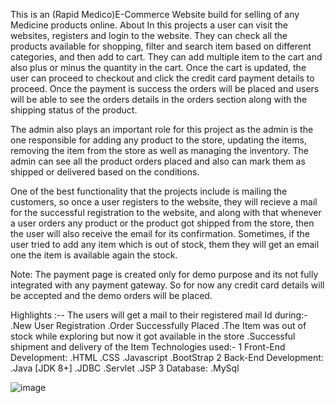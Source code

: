 This is an (Rapid Medico)E-Commerce Website build for selling of any Medicine products online.
About
In this projects a user can visit the websites, registers and login to the website. They can check all the products available for shopping, filter and search item based on different categories, and then add to cart. They can add multiple item to the cart and also plus or minus the quantity in the cart. Once the cart is updated, the user can proceed to checkout and click the credit card payment details to proceed. Once the payment is success the orders will be placed and users will be able to see the orders details in the orders section along with the shipping status of the product.

The admin also plays an important role for this project as the admin is the one responsible for adding any product to the store, updating the items, removing the item from the store as well as managing the inventory. The admin can see all the product orders placed and also can mark them as shipped or delivered based on the conditions.

One of the best functionality that the projects include is mailing the customers, so once a user registers to the website, they will recieve a mail for the successful registration to the website, and along with that whenever a user orders any product or the product got shipped from the store, then the user will also receive the email for its confirmation. Sometimes, if the user tried to add any item which is out of stock, them they will get an email one the item is available again the stock.

Note: The payment page is created only for demo purpose and its not fully integrated with any payment gateway. So for now any credit card details will be accepted and the demo orders will be placed.

Highlights :--
The users will get a mail to their registered mail Id during:-
.New User Registration
.Order Successfully Placed
.The Item was out of stock while exploring but now it got available in the store
.Successful shipment and delivery of the Item
Technologies used:-
1 Front-End Development:
.HTML
.CSS
.Javascript
.BootStrap
2 Back-End Development:
.Java [JDK 8+]
.JDBC
.Servlet
.JSP
3 Database:
.MySql







![image](https://github.com/Mohitkumarthakur/RapidMedico/assets/138698896/9039ee1f-d4d5-495e-97ca-7434ca6c7d81)

